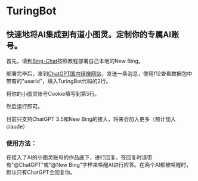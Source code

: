 # TuringBot

## 快速地将AI集成到有道小图灵。定制你的专属AI账号。

首先，请到[Bing-Chat](https://github.com/XiaoXinYo/Bing-Chat)按照教程部署自己本地的New Bing。

部署完毕后，来到[ChatGPT国内镜像网站](https://chat.wuguokai.cn)，发送一条消息，使用f12查看数据包中带有的"userId"，填入TuringBot代码的2行。

将你的小图灵账号Cookie填写到第5行。

然后运行即可。

目前只支持ChatGPT 3.5和New Bing的接入，将来会加入更多（预计加入claude）

### 使用方法：

在接入了AI的小图灵账号的作品底下，进行回复。在回复时请带有"@ChatGPT"或"@New Bing"字样来唤醒AI进行应答。在两个AI都被唤醒时，默认只有ChatGPT会回复你。
